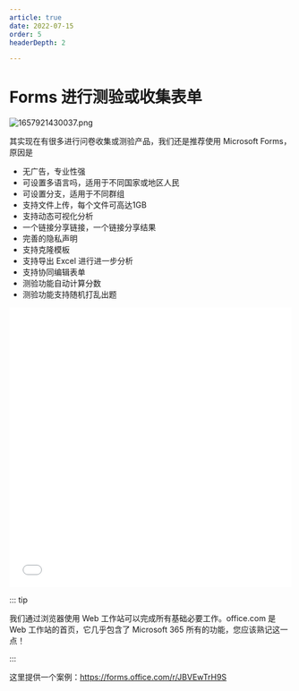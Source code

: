 ```yaml
---
article: true
date: 2022-07-15
order: 5
headerDepth: 2

---
```


# Forms 进行测验或收集表单

![1657921430037.png](https://static-file.zxg.red/2022/07/16/11c5901a1c4eb.png)

其实现在有很多进行问卷收集或测验产品，我们还是推荐使用 Microsoft Forms，原因是

- 无广告，专业性强
- 可设置多语言吗，适用于不同国家或地区人民
- 可设置分支，适用于不同群组
- 支持文件上传，每个文件可高达1GB
- 支持动态可视化分析
- 一个链接分享链接，一个链接分享结果
- 完善的隐私声明
- 支持克隆模板
- 支持导出 Excel 进行进一步分析
- 支持协同编辑表单
- 测验功能自动计算分数
- 测验功能支持随机打乱出题



<iframe src="//player.bilibili.com/player.html?aid=841958153&bvid=BV1u54y1v744&cid=229272142&page=2" allowfullscreen="allowfullscreen" width="100%" height="500" scrolling="no" frameborder="0" >
</iframe>

::: tip

我们通过浏览器使用 Web 工作站可以完成所有基础必要工作。office.com 是 Web 工作站的首页，它几乎包含了 Microsoft 365 所有的功能，您应该熟记这一点！

:::

这里提供一个案例：https://forms.office.com/r/JBVEwTrH9S

